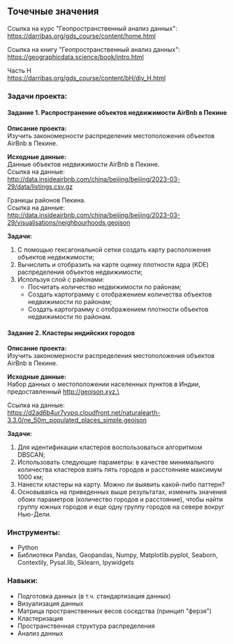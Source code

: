 ## Точечные значения

Ссылка на курс "Геопространственный анализ данных":\
https://darribas.org/gds_course/content/home.html

Ссылка на книгу "Геопространственный анализ данных":\
https://geographicdata.science/book/intro.html

Часть H\
https://darribas.org/gds_course/content/bH/diy_H.html

### Задачи проекта:
#### Задание 1. Распространение объектов недвижимости AirBnb в Пекине

**Описание проекта:**\
Изучить закономерности распределения местоположения объектов AirBnb в Пекине.

**Исходные данные:**\
Данные объектов недвижимости AirBnb в Пекине.\
Ссылка на данные:\
http://data.insideairbnb.com/china/beijing/beijing/2023-03-29/data/listings.csv.gz

Границы районов Пекина.\
Ссылка на данные:\
http://data.insideairbnb.com/china/beijing/beijing/2023-03-29/visualisations/neighbourhoods.geojson

**Задачи:**
1.   С помощью гексагональной сетки создать карту расположения объектов недвижимости;
2.   Вычислить и отобразить на карте оценку плотности ядра (KDE) распределения объектов недвижимости;
3.   Используя слой с районами:
     *   Посчитать количество недвижимости по районам;
     *   Создать картограмму с отображением количества объектов недвижимости по районам;
     *   Создать картограмму с отображением плотности объектов недвижимости по районам.

#### Задание 2. Кластеры индийских городов

**Описание проекта:**\
Изучить закономерности распределения местоположения объектов AirBnb в Пекине.

**Исходные данные:**\
Набор данных о местоположении населенных пунктов в Индии, предоставленный http://geojson.xyz.\

Ссылка на данные:\
https://d2ad6b4ur7yvpq.cloudfront.net/naturalearth-3.3.0/ne_50m_populated_places_simple.geojson

**Задачи:**
1.   Для идентификации кластеров воспользоваться алгоритмом DBSCAN;
2.   Использовать следующие параметры: в качестве минимального количества кластеров взять пять городов и расстоянияе максимум 1000 км;
3.   Нанести кластеры на карту. Можно ли выявить какой-либо паттерн?
4.   Основываясь на приведенных выше результатах, изменить значения обоих параметров (количество городов и расстояние), чтобы найти группу южных городов и еще одну группу городов на севере вокруг Нью-Дели.

### Инструменты: 
* Python
* Библиотеки Pandas, Geopandas, Numpy, Matplotlib.pyplot, Seaborn, Contextily, Pysal.lib, Sklearn, Ipywidgets

### Навыки:
* Подготовка данных (в т.ч. стандартизация данных)
* Визуализация данных
* Матрица пространственных весов соседства (принцип "ферзя")
* Кластеризация
* Пространственная структура распределения
* Анализ данных

